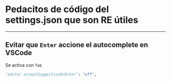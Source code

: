 # Pedacitos de código del settings.json que son RE útiles
***

## Evitar que `Enter` accione el autocomplete en VSCode

Se activa con `Tab`

```python
"editor.acceptSuggestionOnEnter": "off",
```
